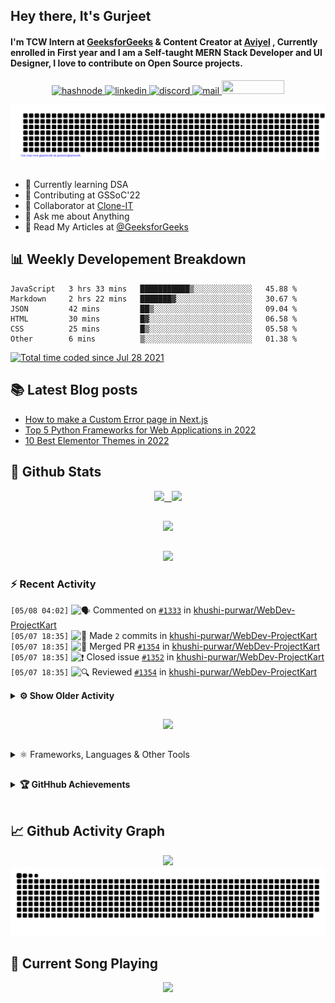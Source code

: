 ## Hey there, It's Gurjeet
#### I'm TCW Intern at [GeeksforGeeks](https://www.geeksforgeeks.org/) & Content Creator at [Aviyel](https://aviyel.com/discussions) , Currently enrolled in First year and I am a Self-taught MERN Stack Developer and UI Designer, I love to contribute on Open Source projects. 

<p align="center">
    <a href="https://gurjeet.hashnode.dev/" target="_blank">
    <img src="https://img.shields.io/badge/@gurjeetsingh-5C87FE?style=for-the-badge&logo=hashnode&logoColor=white" width="130" height="22" alt="hashnode">
    <a href="https://www.linkedin.com/in/gurjeet-singh-virdee-25a476199/" target="_blank">
    <img src="https://img.shields.io/badge/Gurjeet%20Singh%20Virdee-1976D2?style=for-the-badge&logo=linkedin&logoColor=white" width="150" height="22" alt="linkedin">
    <a href="https://discordapp.com/users/916597112882495510" target="_blank">
    <img src="https://img.shields.io/badge/@Guri-5865F2?style=for-the-badge&logo=discord&logoColor=white" width="80" height="22" alt="discord">
    <a href="https://leetcode.com/gurjeetsinghvirdee/" target="_blank">
    <img src="https://img.shields.io/badge/@gurjeetsinghvirdee-FFA116?style=for-the-badge&logo=leetcode&logoColor=white" width="150" height="22" alt="mail">
    <a href = "mailto: gurjeetsinghvirdee@gmail.com" target="_blank"><img src="https://img.shields.io/badge/Say, Hello-D74E43?style=for-the-badge&logo=gmail&logoColor=white" width="100" height="22"></a>
 </p>
 
<p align="center">
    <img src="https://github.com/gurjeetsinghvirdee/gurjeetsinghvirdee/blob/main/gitartwork.svg" />
</p>    
   
 
##         
        
<ul align="left">
  <li> 🏫 Currently learning DSA </li>
  <li> 💜 Contributing at GSSoC'22 </li>
  <li> 🤝 Collaborator at <a href="https://github.com/Rayman-Sodhi/Clone-IT"> Clone-IT </a></li>
  <li> 💬 Ask me about Anything </li>
  <li> 📕 Read My Articles at 
   <a href="https://auth.geeksforgeeks.org/user/gurjeetsinghvirdee/articles" target="_blank">@GeeksforGeeks</a>
 </li>
</ul>  
        
##        
  
## 📊 Weekly Developement Breakdown
  
<!--START_SECTION:waka-->

```text
JavaScript   3 hrs 33 mins   ███████████▒░░░░░░░░░░░░░   45.88 %
Markdown     2 hrs 22 mins   ███████▓░░░░░░░░░░░░░░░░░   30.67 %
JSON         42 mins         ██▒░░░░░░░░░░░░░░░░░░░░░░   09.04 %
HTML         30 mins         █▓░░░░░░░░░░░░░░░░░░░░░░░   06.58 %
CSS          25 mins         █▒░░░░░░░░░░░░░░░░░░░░░░░   05.58 %
Other        6 mins          ▒░░░░░░░░░░░░░░░░░░░░░░░░   01.38 %
```

<!--END_SECTION:waka--> 

<a href="https://wakatime.com/@ff7098eb-56b3-4619-bbbb-86aad0fce365"><img src="https://wakatime.com/badge/user/ff7098eb-56b3-4619-bbbb-86aad0fce365.svg?style=for-the-badge" alt="Total time coded since Jul 28 2021" /></a>
  
    
## 📚 Latest Blog posts
<!-- BLOG-POST-LIST:START -->
- [How to make a Custom Error page in Next.js](https://gurjeet.hashnode.dev/how-to-make-a-custom-error-page-in-nextjs)
- [Top 5 Python Frameworks for Web Applications in 2022](https://gurjeet.hashnode.dev/top-5-python-frameworks-for-web-applications-in-2022)
- [10 Best Elementor Themes in 2022](https://gurjeet.hashnode.dev/10-best-elementor-themes-in-2022)
<!-- BLOG-POST-LIST:END -->  
  
##
        
## 💫 Github Stats
        
<div align="center">
 <a href="https://github-readme-streak-stats.herokuapp.com/?user=gurjeetsinghvirdee&theme=synthwave" target="_blank">
   <img width="45%" src="https://github-readme-streak-stats.herokuapp.com/?user=gurjeetsinghvirdee&theme=synthwave" /> &nbsp;
 </a>
    
 <a href="https://github-readme-stats.vercel.app/api?username=gurjeetsinghvirdee&show_icons=true&theme=synthwave&include_all_commits=true" target="_blank">
  <img width="45%" src="https://github-readme-stats.vercel.app/api?username=gurjeetsinghvirdee&show_icons=true&theme=synthwave&include_all_commits=true" />
 </a>
</div>      
  
##
        
<div align="center">
   <a href="https://github-readme-stats.vercel.app/api/top-langs/?username=gurjeetsinghvirdee&layout=compact&hide=html&theme=synthwave" target="_blank">
       <img width="43%" src="https://github-readme-stats.vercel.app/api/top-langs/?username=gurjeetsinghvirdee&layout=compact&&theme=synthwave" />  
   </a> 
</div>   

##        
  
<p align="center">
  <img src="https://github-profile-summary-cards.vercel.app/api/cards/profile-details?username=gurjeetsinghvirdee&theme=dracula&hide_border=true" />
</p>
        
### ⚡ Recent Activity     
        
<!--START_SECTION:activity-->  
`[05/08 04:02]` <img alt="🗣" src="https://github.com/cheesits456/github-activity-readme/raw/master/icons/comment.png" align="top" height="18"> Commented on [`#1333`](https://github.com//khushi-purwar/WebDev-ProjectKart/issues/1333 'Fix the Ui of website + Link all projects') in [khushi-purwar/WebDev-ProjectKart](https://github.com/khushi-purwar/WebDev-ProjectKart)  
`[05/07 18:35]` <img alt="📝" src="https://github.com/cheesits456/github-activity-readme/raw/master/icons/commit.png" align="top" height="18"> Made `2` commits in [khushi-purwar/WebDev-ProjectKart](https://github.com/khushi-purwar/WebDev-ProjectKart)  
`[05/07 18:35]` <img alt="🎉" src="https://github.com/cheesits456/github-activity-readme/raw/master/icons/merge.png" align="top" height="18"> Merged PR [`#1354`](https://github.com//khushi-purwar/WebDev-ProjectKart/pull/1354 'Menu') in [khushi-purwar/WebDev-ProjectKart](https://github.com/khushi-purwar/WebDev-ProjectKart)  
`[05/07 18:35]` <img alt="❗️" src="https://github.com/cheesits456/github-activity-readme/raw/master/icons/issue.png" align="top" height="18"> Closed issue [`#1352`](https://github.com//khushi-purwar/WebDev-ProjectKart/issues/1352 'Animated Menu') in [khushi-purwar/WebDev-ProjectKart](https://github.com/khushi-purwar/WebDev-ProjectKart)  
`[05/07 18:35]` <img alt="🔍" src="https://github.com/cheesits456/github-activity-readme/raw/master/icons/review.png" align="top" height="18"> Reviewed [`#1354`](https://github.com//khushi-purwar/WebDev-ProjectKart/pull/1354 'Menu') in [khushi-purwar/WebDev-ProjectKart](https://github.com/khushi-purwar/WebDev-ProjectKart)  

<details><summary><b> ⚙️ Show Older Activity</b></summary>

`[05/07 18:32]` <img alt="🎉" src="https://github.com/cheesits456/github-activity-readme/raw/master/icons/merge.png" align="top" height="18"> Merged PR [`#1356`](https://github.com//khushi-purwar/WebDev-ProjectKart/pull/1356 'Add to cart') in [khushi-purwar/WebDev-ProjectKart](https://github.com/khushi-purwar/WebDev-ProjectKart)  
`[05/07 18:32]` <img alt="📝" src="https://github.com/cheesits456/github-activity-readme/raw/master/icons/commit.png" align="top" height="18"> Made `2` commits in [khushi-purwar/WebDev-ProjectKart](https://github.com/khushi-purwar/WebDev-ProjectKart)  
`[05/07 18:32]` <img alt="❗️" src="https://github.com/cheesits456/github-activity-readme/raw/master/icons/issue.png" align="top" height="18"> Closed issue [`#1355`](https://github.com//khushi-purwar/WebDev-ProjectKart/issues/1355 'Add to Cart') in [khushi-purwar/WebDev-ProjectKart](https://github.com/khushi-purwar/WebDev-ProjectKart)  
`[05/07 18:32]` <img alt="🔍" src="https://github.com/cheesits456/github-activity-readme/raw/master/icons/review.png" align="top" height="18"> Reviewed [`#1356`](https://github.com//khushi-purwar/WebDev-ProjectKart/pull/1356 'Add to cart') in [khushi-purwar/WebDev-ProjectKart](https://github.com/khushi-purwar/WebDev-ProjectKart)  
`[05/07 18:25]` <img alt="📝" src="https://github.com/cheesits456/github-activity-readme/raw/master/icons/commit.png" align="top" height="18"> Made `2` commits in [khushi-purwar/WebDev-ProjectKart](https://github.com/khushi-purwar/WebDev-ProjectKart)  
`[05/07 18:25]` <img alt="🎉" src="https://github.com/cheesits456/github-activity-readme/raw/master/icons/merge.png" align="top" height="18"> Merged PR [`#1387`](https://github.com//khushi-purwar/WebDev-ProjectKart/pull/1387 'Added Drag and Drop website') in [khushi-purwar/WebDev-ProjectKart](https://github.com/khushi-purwar/WebDev-ProjectKart)  
`[05/07 18:25]` <img alt="❗️" src="https://github.com/cheesits456/github-activity-readme/raw/master/icons/issue.png" align="top" height="18"> Closed issue [`#1371`](https://github.com//khushi-purwar/WebDev-ProjectKart/issues/1371 'Drag and drop image website') in [khushi-purwar/WebDev-ProjectKart](https://github.com/khushi-purwar/WebDev-ProjectKart)  
`[05/07 18:24]` <img alt="🔍" src="https://github.com/cheesits456/github-activity-readme/raw/master/icons/review.png" align="top" height="18"> Reviewed [`#1387`](https://github.com//khushi-purwar/WebDev-ProjectKart/pull/1387 'Added Drag and Drop website') in [khushi-purwar/WebDev-ProjectKart](https://github.com/khushi-purwar/WebDev-ProjectKart)  
`[05/07 18:21]` <img alt="📝" src="https://github.com/cheesits456/github-activity-readme/raw/master/icons/commit.png" align="top" height="18"> Made `1` commit in [gurjeetsinghvirdee/WebDev-ProjectKart](https://github.com/gurjeetsinghvirdee/WebDev-ProjectKart)  
`[05/07 18:20]` <img alt="❗️" src="https://github.com/cheesits456/github-activity-readme/raw/master/icons/issue.png" align="top" height="18"> Closed issue [`#1310`](https://github.com//khushi-purwar/WebDev-ProjectKart/issues/1310 'Pacmac Game') in [khushi-purwar/WebDev-ProjectKart](https://github.com/khushi-purwar/WebDev-ProjectKart)  
`[05/07 18:20]` <img alt="📝" src="https://github.com/cheesits456/github-activity-readme/raw/master/icons/commit.png" align="top" height="18"> Made `3` commits in [khushi-purwar/WebDev-ProjectKart](https://github.com/khushi-purwar/WebDev-ProjectKart)  
`[05/07 18:20]` <img alt="🎉" src="https://github.com/cheesits456/github-activity-readme/raw/master/icons/merge.png" align="top" height="18"> Merged PR [`#1376`](https://github.com//khushi-purwar/WebDev-ProjectKart/pull/1376 'Pacman game') in [khushi-purwar/WebDev-ProjectKart](https://github.com/khushi-purwar/WebDev-ProjectKart)  
`[05/07 18:19]` <img alt="🔍" src="https://github.com/cheesits456/github-activity-readme/raw/master/icons/review.png" align="top" height="18"> Reviewed [`#1376`](https://github.com//khushi-purwar/WebDev-ProjectKart/pull/1376 'Pacman game') in [khushi-purwar/WebDev-ProjectKart](https://github.com/khushi-purwar/WebDev-ProjectKart)  
`[05/07 18:19]` <img alt="❗️" src="https://github.com/cheesits456/github-activity-readme/raw/master/icons/issue.png" align="top" height="18"> Closed issue [`#1377`](https://github.com//khushi-purwar/WebDev-ProjectKart/issues/1377 'Quiz App ') in [khushi-purwar/WebDev-ProjectKart](https://github.com/khushi-purwar/WebDev-ProjectKart)  
`[05/07 18:19]` <img alt="📝" src="https://github.com/cheesits456/github-activity-readme/raw/master/icons/commit.png" align="top" height="18"> Made `10` commits in [khushi-purwar/WebDev-ProjectKart](https://github.com/khushi-purwar/WebDev-ProjectKart)  
`[05/07 18:19]` <img alt="🎉" src="https://github.com/cheesits456/github-activity-readme/raw/master/icons/merge.png" align="top" height="18"> Merged PR [`#1378`](https://github.com//khushi-purwar/WebDev-ProjectKart/pull/1378 'Added Quiz app') in [khushi-purwar/WebDev-ProjectKart](https://github.com/khushi-purwar/WebDev-ProjectKart)  
`[05/07 18:18]` <img alt="🔍" src="https://github.com/cheesits456/github-activity-readme/raw/master/icons/review.png" align="top" height="18"> Reviewed [`#1378`](https://github.com//khushi-purwar/WebDev-ProjectKart/pull/1378 'Added Quiz app') in [khushi-purwar/WebDev-ProjectKart](https://github.com/khushi-purwar/WebDev-ProjectKart)  
`[05/07 18:17]` <img alt="📝" src="https://github.com/cheesits456/github-activity-readme/raw/master/icons/commit.png" align="top" height="18"> Made `3` commits in [khushi-purwar/WebDev-ProjectKart](https://github.com/khushi-purwar/WebDev-ProjectKart)  
`[05/07 18:17]` <img alt="🎉" src="https://github.com/cheesits456/github-activity-readme/raw/master/icons/merge.png" align="top" height="18"> Merged PR [`#1369`](https://github.com//khushi-purwar/WebDev-ProjectKart/pull/1369 'Nft') in [khushi-purwar/WebDev-ProjectKart](https://github.com/khushi-purwar/WebDev-ProjectKart)  
`[05/07 18:17]` <img alt="❗️" src="https://github.com/cheesits456/github-activity-readme/raw/master/icons/issue.png" align="top" height="18"> Closed issue [`#1357`](https://github.com//khushi-purwar/WebDev-ProjectKart/issues/1357 'Cool Nft Viewer') in [khushi-purwar/WebDev-ProjectKart](https://github.com/khushi-purwar/WebDev-ProjectKart)  
`[05/07 18:17]` <img alt="🔍" src="https://github.com/cheesits456/github-activity-readme/raw/master/icons/review.png" align="top" height="18"> Reviewed [`#1369`](https://github.com//khushi-purwar/WebDev-ProjectKart/pull/1369 'Nft') in [khushi-purwar/WebDev-ProjectKart](https://github.com/khushi-purwar/WebDev-ProjectKart)  
`[05/07 18:16]` <img alt="📝" src="https://github.com/cheesits456/github-activity-readme/raw/master/icons/commit.png" align="top" height="18"> Made `2` commits in [khushi-purwar/WebDev-ProjectKart](https://github.com/khushi-purwar/WebDev-ProjectKart)  
`[05/07 18:16]` <img alt="🎉" src="https://github.com/cheesits456/github-activity-readme/raw/master/icons/merge.png" align="top" height="18"> Merged PR [`#1368`](https://github.com//khushi-purwar/WebDev-ProjectKart/pull/1368 'Added digital calculator') in [khushi-purwar/WebDev-ProjectKart](https://github.com/khushi-purwar/WebDev-ProjectKart)  
`[05/07 18:16]` <img alt="❗️" src="https://github.com/cheesits456/github-activity-readme/raw/master/icons/issue.png" align="top" height="18"> Closed issue [`#1345`](https://github.com//khushi-purwar/WebDev-ProjectKart/issues/1345 'Digital calculator') in [khushi-purwar/WebDev-ProjectKart](https://github.com/khushi-purwar/WebDev-ProjectKart)  
`[05/07 18:16]` <img alt="🔍" src="https://github.com/cheesits456/github-activity-readme/raw/master/icons/review.png" align="top" height="18"> Reviewed [`#1368`](https://github.com//khushi-purwar/WebDev-ProjectKart/pull/1368 'Added digital calculator') in [khushi-purwar/WebDev-ProjectKart](https://github.com/khushi-purwar/WebDev-ProjectKart)  
`[05/07 18:15]` <img alt="📝" src="https://github.com/cheesits456/github-activity-readme/raw/master/icons/commit.png" align="top" height="18"> Made `2` commits in [khushi-purwar/WebDev-ProjectKart](https://github.com/khushi-purwar/WebDev-ProjectKart)  
`[05/07 18:15]` <img alt="🎉" src="https://github.com/cheesits456/github-activity-readme/raw/master/icons/merge.png" align="top" height="18"> Merged PR [`#1372`](https://github.com//khushi-purwar/WebDev-ProjectKart/pull/1372 'Added Movie review website') in [khushi-purwar/WebDev-ProjectKart](https://github.com/khushi-purwar/WebDev-ProjectKart)  
`[05/07 18:15]` <img alt="❗️" src="https://github.com/cheesits456/github-activity-readme/raw/master/icons/issue.png" align="top" height="18"> Closed issue [`#1189`](https://github.com//khushi-purwar/WebDev-ProjectKart/issues/1189 'Adding Movie review and trailer viewer website') in [khushi-purwar/WebDev-ProjectKart](https://github.com/khushi-purwar/WebDev-ProjectKart)  
`[05/07 18:14]` <img alt="🔍" src="https://github.com/cheesits456/github-activity-readme/raw/master/icons/review.png" align="top" height="18"> Reviewed [`#1372`](https://github.com//khushi-purwar/WebDev-ProjectKart/pull/1372 'Added Movie review website') in [khushi-purwar/WebDev-ProjectKart](https://github.com/khushi-purwar/WebDev-ProjectKart)  
`[05/07 18:14]` <img alt="📝" src="https://github.com/cheesits456/github-activity-readme/raw/master/icons/commit.png" align="top" height="18"> Made `2` commits in [khushi-purwar/WebDev-ProjectKart](https://github.com/khushi-purwar/WebDev-ProjectKart)  
`[05/07 18:14]` <img alt="🎉" src="https://github.com/cheesits456/github-activity-readme/raw/master/icons/merge.png" align="top" height="18"> Merged PR [`#1362`](https://github.com//khushi-purwar/WebDev-ProjectKart/pull/1362 'Added news taking website') in [khushi-purwar/WebDev-ProjectKart](https://github.com/khushi-purwar/WebDev-ProjectKart)  
`[05/07 18:14]` <img alt="❗️" src="https://github.com/cheesits456/github-activity-readme/raw/master/icons/issue.png" align="top" height="18"> Closed issue [`#1344`](https://github.com//khushi-purwar/WebDev-ProjectKart/issues/1344 'News website') in [khushi-purwar/WebDev-ProjectKart](https://github.com/khushi-purwar/WebDev-ProjectKart)  
`[05/07 18:13]` <img alt="🔍" src="https://github.com/cheesits456/github-activity-readme/raw/master/icons/review.png" align="top" height="18"> Reviewed [`#1362`](https://github.com//khushi-purwar/WebDev-ProjectKart/pull/1362 'Added news taking website') in [khushi-purwar/WebDev-ProjectKart](https://github.com/khushi-purwar/WebDev-ProjectKart)  
`[05/07 18:12]` <img alt="✅" src="https://github.com/cheesits456/github-activity-readme/raw/master/icons/pr-open.png" align="top" height="18"> Opened PR [`#1392`](https://github.com//khushi-purwar/WebDev-ProjectKart/pull/1392 'Skype Clone') in [khushi-purwar/WebDev-ProjectKart](https://github.com/khushi-purwar/WebDev-ProjectKart)  
`[05/07 18:10]` <img alt="❗️" src="https://github.com/cheesits456/github-activity-readme/raw/master/icons/issue.png" align="top" height="18"> Opened issue [`#1391`](https://github.com//khushi-purwar/WebDev-ProjectKart/issues/1391 'Skype clone') in [khushi-purwar/WebDev-ProjectKart](https://github.com/khushi-purwar/WebDev-ProjectKart)  
`[05/07 18:09]` <img alt="📂" src="https://github.com/cheesits456/github-activity-readme/raw/master/icons/create-branch.png" align="top" height="18"> Created branch [`skype`](https://github.com/gurjeetsinghvirdee/WebDev-ProjectKart/tree/skype) in [gurjeetsinghvirdee/WebDev-ProjectKart](https://github.com/gurjeetsinghvirdee/WebDev-ProjectKart)  
`[05/07 17:57]` <img alt="📝" src="https://github.com/cheesits456/github-activity-readme/raw/master/icons/commit.png" align="top" height="18"> Made `8` commits in [gurjeetsinghvirdee/WebDev-ProjectKart](https://github.com/gurjeetsinghvirdee/WebDev-ProjectKart)  
`[05/07 17:56]` <img alt="🎉" src="https://github.com/cheesits456/github-activity-readme/raw/master/icons/merge.png" align="top" height="18"> Merged PR [`#1373`](https://github.com//khushi-purwar/WebDev-ProjectKart/pull/1373 'Rocket Animation') in [khushi-purwar/WebDev-ProjectKart](https://github.com/khushi-purwar/WebDev-ProjectKart)  
`[05/07 17:56]` <img alt="📝" src="https://github.com/cheesits456/github-activity-readme/raw/master/icons/commit.png" align="top" height="18"> Made `2` commits in [khushi-purwar/WebDev-ProjectKart](https://github.com/khushi-purwar/WebDev-ProjectKart)  
`[05/07 17:56]` <img alt="❗️" src="https://github.com/cheesits456/github-activity-readme/raw/master/icons/issue.png" align="top" height="18"> Closed issue [`#1370`](https://github.com//khushi-purwar/WebDev-ProjectKart/issues/1370 'Rocket Drive') in [khushi-purwar/WebDev-ProjectKart](https://github.com/khushi-purwar/WebDev-ProjectKart)  
`[05/07 17:55]` <img alt="🔍" src="https://github.com/cheesits456/github-activity-readme/raw/master/icons/review.png" align="top" height="18"> Reviewed [`#1373`](https://github.com//khushi-purwar/WebDev-ProjectKart/pull/1373 'Rocket Animation') in [khushi-purwar/WebDev-ProjectKart](https://github.com/khushi-purwar/WebDev-ProjectKart)  
`[05/07 17:54]` <img alt="📝" src="https://github.com/cheesits456/github-activity-readme/raw/master/icons/commit.png" align="top" height="18"> Made `4` commits in [khushi-purwar/WebDev-ProjectKart](https://github.com/khushi-purwar/WebDev-ProjectKart)  
`[05/07 17:54]` <img alt="🎉" src="https://github.com/cheesits456/github-activity-readme/raw/master/icons/merge.png" align="top" height="18"> Merged PR [`#1379`](https://github.com//khushi-purwar/WebDev-ProjectKart/pull/1379 'Find me') in [khushi-purwar/WebDev-ProjectKart](https://github.com/khushi-purwar/WebDev-ProjectKart)  
`[05/07 17:54]` <img alt="❗️" src="https://github.com/cheesits456/github-activity-readme/raw/master/icons/issue.png" align="top" height="18"> Closed issue [`#1283`](https://github.com//khushi-purwar/WebDev-ProjectKart/issues/1283 'Find me!') in [khushi-purwar/WebDev-ProjectKart](https://github.com/khushi-purwar/WebDev-ProjectKart)  
`[05/07 17:54]` <img alt="🔍" src="https://github.com/cheesits456/github-activity-readme/raw/master/icons/review.png" align="top" height="18"> Reviewed [`#1379`](https://github.com//khushi-purwar/WebDev-ProjectKart/pull/1379 'Find me') in [khushi-purwar/WebDev-ProjectKart](https://github.com/khushi-purwar/WebDev-ProjectKart)  
`[05/07 17:53]` <img alt="📝" src="https://github.com/cheesits456/github-activity-readme/raw/master/icons/commit.png" align="top" height="18"> Made `2` commits in [khushi-purwar/WebDev-ProjectKart](https://github.com/khushi-purwar/WebDev-ProjectKart)  
`[05/07 17:53]` <img alt="🎉" src="https://github.com/cheesits456/github-activity-readme/raw/master/icons/merge.png" align="top" height="18"> Merged PR [`#1388`](https://github.com//khushi-purwar/WebDev-ProjectKart/pull/1388 'Added covid-19 website') in [khushi-purwar/WebDev-ProjectKart](https://github.com/khushi-purwar/WebDev-ProjectKart)  
`[05/07 17:53]` <img alt="❗️" src="https://github.com/cheesits456/github-activity-readme/raw/master/icons/issue.png" align="top" height="18"> Closed issue [`#1348`](https://github.com//khushi-purwar/WebDev-ProjectKart/issues/1348 'Coronavirus information website') in [khushi-purwar/WebDev-ProjectKart](https://github.com/khushi-purwar/WebDev-ProjectKart)  
`[05/07 17:53]` <img alt="🔍" src="https://github.com/cheesits456/github-activity-readme/raw/master/icons/review.png" align="top" height="18"> Reviewed [`#1388`](https://github.com//khushi-purwar/WebDev-ProjectKart/pull/1388 'Added covid-19 website') in [khushi-purwar/WebDev-ProjectKart](https://github.com/khushi-purwar/WebDev-ProjectKart)  
`[05/07 17:51]` <img alt="📝" src="https://github.com/cheesits456/github-activity-readme/raw/master/icons/commit.png" align="top" height="18"> Made `15` commits in [gurjeetsinghvirdee/WebDev-ProjectKart](https://github.com/gurjeetsinghvirdee/WebDev-ProjectKart)  
`[05/07 17:24]` <img alt="📝" src="https://github.com/cheesits456/github-activity-readme/raw/master/icons/commit.png" align="top" height="18"> Made `2` commits in [khushi-purwar/WebDev-ProjectKart](https://github.com/khushi-purwar/WebDev-ProjectKart)  
`[05/07 17:24]` <img alt="🎉" src="https://github.com/cheesits456/github-activity-readme/raw/master/icons/merge.png" align="top" height="18"> Merged PR [`#1386`](https://github.com//khushi-purwar/WebDev-ProjectKart/pull/1386 'Advance mp3 player files added') in [khushi-purwar/WebDev-ProjectKart](https://github.com/khushi-purwar/WebDev-ProjectKart)  
`[05/07 17:24]` <img alt="❗️" src="https://github.com/cheesits456/github-activity-readme/raw/master/icons/issue.png" align="top" height="18"> Closed issue [`#1335`](https://github.com//khushi-purwar/WebDev-ProjectKart/issues/1335 'Advance Mp3 player (Spotify Clone)') in [khushi-purwar/WebDev-ProjectKart](https://github.com/khushi-purwar/WebDev-ProjectKart)  
`[05/07 17:24]` <img alt="🔍" src="https://github.com/cheesits456/github-activity-readme/raw/master/icons/review.png" align="top" height="18"> Reviewed [`#1386`](https://github.com//khushi-purwar/WebDev-ProjectKart/pull/1386 'Advance mp3 player files added') in [khushi-purwar/WebDev-ProjectKart](https://github.com/khushi-purwar/WebDev-ProjectKart)  
`[05/07 17:08]` <img alt="🗣" src="https://github.com/cheesits456/github-activity-readme/raw/master/icons/comment.png" align="top" height="18"> Commented on [`#1353`](https://github.com//khushi-purwar/WebDev-ProjectKart/issues/1353 'Car game') in [khushi-purwar/WebDev-ProjectKart](https://github.com/khushi-purwar/WebDev-ProjectKart)  
`[05/07 17:07]` <img alt="🎉" src="https://github.com/cheesits456/github-activity-readme/raw/master/icons/merge.png" align="top" height="18"> Merged PR [`#1385`](https://github.com//khushi-purwar/WebDev-ProjectKart/pull/1385 'Email Extractor') in [khushi-purwar/WebDev-ProjectKart](https://github.com/khushi-purwar/WebDev-ProjectKart)  
`[05/07 17:07]` <img alt="📝" src="https://github.com/cheesits456/github-activity-readme/raw/master/icons/commit.png" align="top" height="18"> Made `3` commits in [khushi-purwar/WebDev-ProjectKart](https://github.com/khushi-purwar/WebDev-ProjectKart)  
`[05/07 17:07]` <img alt="❗️" src="https://github.com/cheesits456/github-activity-readme/raw/master/icons/issue.png" align="top" height="18"> Closed issue [`#1306`](https://github.com//khushi-purwar/WebDev-ProjectKart/issues/1306 'Email Extractor') in [khushi-purwar/WebDev-ProjectKart](https://github.com/khushi-purwar/WebDev-ProjectKart)  
`[05/07 17:06]` <img alt="🔍" src="https://github.com/cheesits456/github-activity-readme/raw/master/icons/review.png" align="top" height="18"> Reviewed [`#1385`](https://github.com//khushi-purwar/WebDev-ProjectKart/pull/1385 'Email Extractor') in [khushi-purwar/WebDev-ProjectKart](https://github.com/khushi-purwar/WebDev-ProjectKart)  
`[05/07 17:05]` <img alt="📝" src="https://github.com/cheesits456/github-activity-readme/raw/master/icons/commit.png" align="top" height="18"> Made `2` commits in [khushi-purwar/WebDev-ProjectKart](https://github.com/khushi-purwar/WebDev-ProjectKart)  
`[05/07 17:05]` <img alt="🎉" src="https://github.com/cheesits456/github-activity-readme/raw/master/icons/merge.png" align="top" height="18"> Merged PR [`#1353`](https://github.com//khushi-purwar/WebDev-ProjectKart/pull/1353 'Car game') in [khushi-purwar/WebDev-ProjectKart](https://github.com/khushi-purwar/WebDev-ProjectKart)  
`[05/07 17:05]` <img alt="❗️" src="https://github.com/cheesits456/github-activity-readme/raw/master/icons/issue.png" align="top" height="18"> Closed issue [`#1351`](https://github.com//khushi-purwar/WebDev-ProjectKart/issues/1351 'Car Game') in [khushi-purwar/WebDev-ProjectKart](https://github.com/khushi-purwar/WebDev-ProjectKart)  
`[05/07 17:04]` <img alt="🔍" src="https://github.com/cheesits456/github-activity-readme/raw/master/icons/review.png" align="top" height="18"> Reviewed [`#1353`](https://github.com//khushi-purwar/WebDev-ProjectKart/pull/1353 'Car game') in [khushi-purwar/WebDev-ProjectKart](https://github.com/khushi-purwar/WebDev-ProjectKart)  
`[05/07 17:03]` <img alt="📝" src="https://github.com/cheesits456/github-activity-readme/raw/master/icons/commit.png" align="top" height="18"> Made `2` commits in [khushi-purwar/WebDev-ProjectKart](https://github.com/khushi-purwar/WebDev-ProjectKart)  
`[05/07 17:03]` <img alt="🎉" src="https://github.com/cheesits456/github-activity-readme/raw/master/icons/merge.png" align="top" height="18"> Merged PR [`#1383`](https://github.com//khushi-purwar/WebDev-ProjectKart/pull/1383 'Speech Command Listener ') in [khushi-purwar/WebDev-ProjectKart](https://github.com/khushi-purwar/WebDev-ProjectKart)  
`[05/07 17:03]` <img alt="❗️" src="https://github.com/cheesits456/github-activity-readme/raw/master/icons/issue.png" align="top" height="18"> Closed issue [`#1336`](https://github.com//khushi-purwar/WebDev-ProjectKart/issues/1336 'Speech Command Listener') in [khushi-purwar/WebDev-ProjectKart](https://github.com/khushi-purwar/WebDev-ProjectKart)  
`[05/07 17:03]` <img alt="🔍" src="https://github.com/cheesits456/github-activity-readme/raw/master/icons/review.png" align="top" height="18"> Reviewed [`#1383`](https://github.com//khushi-purwar/WebDev-ProjectKart/pull/1383 'Speech Command Listener ') in [khushi-purwar/WebDev-ProjectKart](https://github.com/khushi-purwar/WebDev-ProjectKart)  
`[05/07 17:02]` <img alt="📝" src="https://github.com/cheesits456/github-activity-readme/raw/master/icons/commit.png" align="top" height="18"> Made `2` commits in [khushi-purwar/WebDev-ProjectKart](https://github.com/khushi-purwar/WebDev-ProjectKart)  
`[05/07 17:02]` <img alt="❗️" src="https://github.com/cheesits456/github-activity-readme/raw/master/icons/issue.png" align="top" height="18"> Closed issue [`#1346`](https://github.com//khushi-purwar/WebDev-ProjectKart/issues/1346 'Get and post  request making  website') in [khushi-purwar/WebDev-ProjectKart](https://github.com/khushi-purwar/WebDev-ProjectKart)  
`[05/07 17:02]` <img alt="🎉" src="https://github.com/cheesits456/github-activity-readme/raw/master/icons/merge.png" align="top" height="18"> Merged PR [`#1380`](https://github.com//khushi-purwar/WebDev-ProjectKart/pull/1380 'Added PostMaster website') in [khushi-purwar/WebDev-ProjectKart](https://github.com/khushi-purwar/WebDev-ProjectKart)  
`[05/07 17:01]` <img alt="🔍" src="https://github.com/cheesits456/github-activity-readme/raw/master/icons/review.png" align="top" height="18"> Reviewed [`#1380`](https://github.com//khushi-purwar/WebDev-ProjectKart/pull/1380 'Added PostMaster website') in [khushi-purwar/WebDev-ProjectKart](https://github.com/khushi-purwar/WebDev-ProjectKart)  
`[05/07 16:40]` <img alt="📝" src="https://github.com/cheesits456/github-activity-readme/raw/master/icons/commit.png" align="top" height="18"> Made `1` commit in [gurjeetsinghvirdee/WebDev-ProjectKart](https://github.com/gurjeetsinghvirdee/WebDev-ProjectKart)  
`[05/07 16:38]` <img alt="✅" src="https://github.com/cheesits456/github-activity-readme/raw/master/icons/pr-open.png" align="top" height="18"> Opened PR [`#1384`](https://github.com//khushi-purwar/WebDev-ProjectKart/pull/1384 'Unsplash Clone') in [khushi-purwar/WebDev-ProjectKart](https://github.com/khushi-purwar/WebDev-ProjectKart)  
`[05/07 16:34]` <img alt="📝" src="https://github.com/cheesits456/github-activity-readme/raw/master/icons/commit.png" align="top" height="18"> Made `4` commits in [khushi-purwar/WebDev-ProjectKart](https://github.com/khushi-purwar/WebDev-ProjectKart)  
`[05/07 16:34]` <img alt="🎉" src="https://github.com/cheesits456/github-activity-readme/raw/master/icons/merge.png" align="top" height="18"> Merged PR [`#1381`](https://github.com//khushi-purwar/WebDev-ProjectKart/pull/1381 'furniture store website ') in [khushi-purwar/WebDev-ProjectKart](https://github.com/khushi-purwar/WebDev-ProjectKart)  
`[05/07 16:31]` <img alt="🔍" src="https://github.com/cheesits456/github-activity-readme/raw/master/icons/review.png" align="top" height="18"> Reviewed [`#1381`](https://github.com//khushi-purwar/WebDev-ProjectKart/pull/1381 'furniture store website ') in [khushi-purwar/WebDev-ProjectKart](https://github.com/khushi-purwar/WebDev-ProjectKart)  
`[05/07 16:26]` <img alt="🔍" src="https://github.com/cheesits456/github-activity-readme/raw/master/icons/review.png" align="top" height="18"> Reviewed [`#1381`](https://github.com//khushi-purwar/WebDev-ProjectKart/pull/1381 'furniture store website ') in [khushi-purwar/WebDev-ProjectKart](https://github.com/khushi-purwar/WebDev-ProjectKart)  
`[05/07 16:23]` <img alt="📂" src="https://github.com/cheesits456/github-activity-readme/raw/master/icons/create-branch.png" align="top" height="18"> Created branch [`splash`](https://github.com/gurjeetsinghvirdee/WebDev-ProjectKart/tree/splash) in [gurjeetsinghvirdee/WebDev-ProjectKart](https://github.com/gurjeetsinghvirdee/WebDev-ProjectKart)  
`[05/07 16:21]` <img alt="❗️" src="https://github.com/cheesits456/github-activity-readme/raw/master/icons/issue.png" align="top" height="18"> Opened issue [`#1382`](https://github.com//khushi-purwar/WebDev-ProjectKart/issues/1382 'Unsplash Clone') in [khushi-purwar/WebDev-ProjectKart](https://github.com/khushi-purwar/WebDev-ProjectKart)  
`[05/07 15:55]` <img alt="🗣" src="https://github.com/cheesits456/github-activity-readme/raw/master/icons/comment.png" align="top" height="18"> Commented on [`#1375`](https://github.com//khushi-purwar/WebDev-ProjectKart/issues/1375 'Plagiarism Checker App') in [khushi-purwar/WebDev-ProjectKart](https://github.com/khushi-purwar/WebDev-ProjectKart)  
`[05/07 15:12]` <img alt="🗣" src="https://github.com/cheesits456/github-activity-readme/raw/master/icons/comment.png" align="top" height="18"> Commented on [`#1371`](https://github.com//khushi-purwar/WebDev-ProjectKart/issues/1371 'Drag and drop image website') in [khushi-purwar/WebDev-ProjectKart](https://github.com/khushi-purwar/WebDev-ProjectKart)  
`[05/07 14:54]` <img alt="📝" src="https://github.com/cheesits456/github-activity-readme/raw/master/icons/commit.png" align="top" height="18"> Made `2` commits in [gurjeetsinghvirdee/WebDev-ProjectKart](https://github.com/gurjeetsinghvirdee/WebDev-ProjectKart)  
`[05/07 14:51]` <img alt="🗣" src="https://github.com/cheesits456/github-activity-readme/raw/master/icons/comment.png" align="top" height="18"> Commented on [`#1333`](https://github.com//khushi-purwar/WebDev-ProjectKart/issues/1333 'Fix the Ui of website + Link all projects') in [khushi-purwar/WebDev-ProjectKart](https://github.com/khushi-purwar/WebDev-ProjectKart)  
`[05/07 14:50]` <img alt="📝" src="https://github.com/cheesits456/github-activity-readme/raw/master/icons/commit.png" align="top" height="18"> Made `2` commits in [khushi-purwar/WebDev-ProjectKart](https://github.com/khushi-purwar/WebDev-ProjectKart)  
`[05/07 14:50]` <img alt="🎉" src="https://github.com/cheesits456/github-activity-readme/raw/master/icons/merge.png" align="top" height="18"> Merged PR [`#1367`](https://github.com//khushi-purwar/WebDev-ProjectKart/pull/1367 'deleted some projects') in [khushi-purwar/WebDev-ProjectKart](https://github.com/khushi-purwar/WebDev-ProjectKart)  
`[05/07 14:50]` <img alt="✅" src="https://github.com/cheesits456/github-activity-readme/raw/master/icons/pr-open.png" align="top" height="18"> Opened PR [`#1367`](https://github.com//khushi-purwar/WebDev-ProjectKart/pull/1367 'deleted some projects') in [khushi-purwar/WebDev-ProjectKart](https://github.com/khushi-purwar/WebDev-ProjectKart)  
`[05/07 14:40]` <img alt="📂" src="https://github.com/cheesits456/github-activity-readme/raw/master/icons/create-branch.png" align="top" height="18"> Created branch [`del`](https://github.com/gurjeetsinghvirdee/WebDev-ProjectKart/tree/del) in [gurjeetsinghvirdee/WebDev-ProjectKart](https://github.com/gurjeetsinghvirdee/WebDev-ProjectKart)  
`[05/07 14:38]` <img alt="📝" src="https://github.com/cheesits456/github-activity-readme/raw/master/icons/commit.png" align="top" height="18"> Made `9` commits in [gurjeetsinghvirdee/WebDev-ProjectKart](https://github.com/gurjeetsinghvirdee/WebDev-ProjectKart)  
`[05/07 14:38]` <img alt="🎉" src="https://github.com/cheesits456/github-activity-readme/raw/master/icons/merge.png" align="top" height="18"> Merged PR [`#1358`](https://github.com//khushi-purwar/WebDev-ProjectKart/pull/1358 'Added Finder site') in [khushi-purwar/WebDev-ProjectKart](https://github.com/khushi-purwar/WebDev-ProjectKart)  
`[05/07 14:38]` <img alt="📝" src="https://github.com/cheesits456/github-activity-readme/raw/master/icons/commit.png" align="top" height="18"> Made `3` commits in [khushi-purwar/WebDev-ProjectKart](https://github.com/khushi-purwar/WebDev-ProjectKart)  
`[05/07 14:38]` <img alt="❗️" src="https://github.com/cheesits456/github-activity-readme/raw/master/icons/issue.png" align="top" height="18"> Closed issue [`#1196`](https://github.com//khushi-purwar/WebDev-ProjectKart/issues/1196 'Add Finder site') in [khushi-purwar/WebDev-ProjectKart](https://github.com/khushi-purwar/WebDev-ProjectKart)  
`[05/07 14:37]` <img alt="🔍" src="https://github.com/cheesits456/github-activity-readme/raw/master/icons/review.png" align="top" height="18"> Reviewed [`#1358`](https://github.com//khushi-purwar/WebDev-ProjectKart/pull/1358 'Added Finder site') in [khushi-purwar/WebDev-ProjectKart](https://github.com/khushi-purwar/WebDev-ProjectKart)  
`[05/07 14:36]` <img alt="📝" src="https://github.com/cheesits456/github-activity-readme/raw/master/icons/commit.png" align="top" height="18"> Made `2` commits in [khushi-purwar/WebDev-ProjectKart](https://github.com/khushi-purwar/WebDev-ProjectKart)  
`[05/07 14:36]` <img alt="🎉" src="https://github.com/cheesits456/github-activity-readme/raw/master/icons/merge.png" align="top" height="18"> Merged PR [`#1360`](https://github.com//khushi-purwar/WebDev-ProjectKart/pull/1360 'Added notes taking website') in [khushi-purwar/WebDev-ProjectKart](https://github.com/khushi-purwar/WebDev-ProjectKart)  
`[05/07 14:36]` <img alt="❗️" src="https://github.com/cheesits456/github-activity-readme/raw/master/icons/issue.png" align="top" height="18"> Closed issue [`#1342`](https://github.com//khushi-purwar/WebDev-ProjectKart/issues/1342 'Notes taking website') in [khushi-purwar/WebDev-ProjectKart](https://github.com/khushi-purwar/WebDev-ProjectKart)  
`[05/07 14:35]` <img alt="🔍" src="https://github.com/cheesits456/github-activity-readme/raw/master/icons/review.png" align="top" height="18"> Reviewed [`#1360`](https://github.com//khushi-purwar/WebDev-ProjectKart/pull/1360 'Added notes taking website') in [khushi-purwar/WebDev-ProjectKart](https://github.com/khushi-purwar/WebDev-ProjectKart)  
`[05/07 14:33]` <img alt="🗣" src="https://github.com/cheesits456/github-activity-readme/raw/master/icons/comment.png" align="top" height="18"> Commented on [`#1353`](https://github.com//khushi-purwar/WebDev-ProjectKart/issues/1353 'Car game') in [khushi-purwar/WebDev-ProjectKart](https://github.com/khushi-purwar/WebDev-ProjectKart)  
`[05/07 14:31]` <img alt="📝" src="https://github.com/cheesits456/github-activity-readme/raw/master/icons/commit.png" align="top" height="18"> Made `4` commits in [khushi-purwar/WebDev-ProjectKart](https://github.com/khushi-purwar/WebDev-ProjectKart)  
`[05/07 14:31]` <img alt="🎉" src="https://github.com/cheesits456/github-activity-readme/raw/master/icons/merge.png" align="top" height="18"> Merged PR [`#1359`](https://github.com//khushi-purwar/WebDev-ProjectKart/pull/1359 'Space drifter') in [khushi-purwar/WebDev-ProjectKart](https://github.com/khushi-purwar/WebDev-ProjectKart)  
`[05/07 14:30]` <img alt="🔍" src="https://github.com/cheesits456/github-activity-readme/raw/master/icons/review.png" align="top" height="18"> Reviewed [`#1359`](https://github.com//khushi-purwar/WebDev-ProjectKart/pull/1359 'Space drifter') in [khushi-purwar/WebDev-ProjectKart](https://github.com/khushi-purwar/WebDev-ProjectKart)  
`[05/07 14:20]` <img alt="❗️" src="https://github.com/cheesits456/github-activity-readme/raw/master/icons/issue.png" align="top" height="18"> Closed issue [`#392`](https://github.com//Rayman-Sodhi/Clone-IT/issues/392 'Paytm Website Clone') in [Rayman-Sodhi/Clone-IT](https://github.com/Rayman-Sodhi/Clone-IT)  
`[05/07 14:19]` <img alt="❗️" src="https://github.com/cheesits456/github-activity-readme/raw/master/icons/issue.png" align="top" height="18"> Closed issue [`#418`](https://github.com//Rayman-Sodhi/Clone-IT/issues/418 'Plantix clone') in [Rayman-Sodhi/Clone-IT](https://github.com/Rayman-Sodhi/Clone-IT)  
`[05/07 14:19]` <img alt="📝" src="https://github.com/cheesits456/github-activity-readme/raw/master/icons/commit.png" align="top" height="18"> Made `2` commits in [Rayman-Sodhi/Clone-IT](https://github.com/Rayman-Sodhi/Clone-IT)  
`[05/07 14:19]` <img alt="❗️" src="https://github.com/cheesits456/github-activity-readme/raw/master/icons/issue.png" align="top" height="18"> Closed issue [`#436`](https://github.com//Rayman-Sodhi/Clone-IT/issues/436 'Redesigned Footer in Hulu Website') in [Rayman-Sodhi/Clone-IT](https://github.com/Rayman-Sodhi/Clone-IT)  
`[05/07 14:19]` <img alt="🎉" src="https://github.com/cheesits456/github-activity-readme/raw/master/icons/merge.png" align="top" height="18"> Merged PR [`#442`](https://github.com//Rayman-Sodhi/Clone-IT/pull/442 'Changed footer in hulu') in [Rayman-Sodhi/Clone-IT](https://github.com/Rayman-Sodhi/Clone-IT)  
`[05/07 14:18]` <img alt="🔍" src="https://github.com/cheesits456/github-activity-readme/raw/master/icons/review.png" align="top" height="18"> Reviewed [`#442`](https://github.com//Rayman-Sodhi/Clone-IT/pull/442 'Changed footer in hulu') in [Rayman-Sodhi/Clone-IT](https://github.com/Rayman-Sodhi/Clone-IT)  
`[05/07 14:17]` <img alt="❗️" src="https://github.com/cheesits456/github-activity-readme/raw/master/icons/issue.png" align="top" height="18"> Closed issue [`#233`](https://github.com//DSC-JSS-NOIDA/QuickLearn/issues/233 'Add MEVN Resources ') in [DSC-JSS-NOIDA/QuickLearn](https://github.com/DSC-JSS-NOIDA/QuickLearn)  
`[05/07 13:57]` <img alt="📝" src="https://github.com/cheesits456/github-activity-readme/raw/master/icons/commit.png" align="top" height="18"> Made `38` commits in [gurjeetsinghvirdee/WebDev-ProjectKart](https://github.com/gurjeetsinghvirdee/WebDev-ProjectKart)  
`[05/07 13:55]` <img alt="🗣" src="https://github.com/cheesits456/github-activity-readme/raw/master/icons/comment.png" align="top" height="18"> Commented on [`#1325`](https://github.com//khushi-purwar/WebDev-ProjectKart/issues/1325 'Issue #1320 resolved: Cute Cat Dressing Room') in [khushi-purwar/WebDev-ProjectKart](https://github.com/khushi-purwar/WebDev-ProjectKart)  
`[05/07 13:53]` <img alt="🗣" src="https://github.com/cheesits456/github-activity-readme/raw/master/icons/comment.png" align="top" height="18"> Commented on [`#555`](https://github.com//Ayush7614/Bundli-Frontend/issues/555 'Password Strength Checker :  GSSoC\'22 Contributor') in [Ayush7614/Bundli-Frontend](https://github.com/Ayush7614/Bundli-Frontend)  
`[05/07 13:39]` <img alt="📝" src="https://github.com/cheesits456/github-activity-readme/raw/master/icons/commit.png" align="top" height="18"> Made `2` commits in [khushi-purwar/WebDev-ProjectKart](https://github.com/khushi-purwar/WebDev-ProjectKart)  
`[05/07 13:39]` <img alt="🎉" src="https://github.com/cheesits456/github-activity-readme/raw/master/icons/merge.png" align="top" height="18"> Merged PR [`#1340`](https://github.com//khushi-purwar/WebDev-ProjectKart/pull/1340 'DOM Object Manipulator ') in [khushi-purwar/WebDev-ProjectKart](https://github.com/khushi-purwar/WebDev-ProjectKart)  
`[05/07 13:39]` <img alt="❗️" src="https://github.com/cheesits456/github-activity-readme/raw/master/icons/issue.png" align="top" height="18"> Closed issue [`#1261`](https://github.com//khushi-purwar/WebDev-ProjectKart/issues/1261 'DOM object manipulator') in [khushi-purwar/WebDev-ProjectKart](https://github.com/khushi-purwar/WebDev-ProjectKart)  
`[05/07 13:37]` <img alt="🔍" src="https://github.com/cheesits456/github-activity-readme/raw/master/icons/review.png" align="top" height="18"> Reviewed [`#1340`](https://github.com//khushi-purwar/WebDev-ProjectKart/pull/1340 'DOM Object Manipulator ') in [khushi-purwar/WebDev-ProjectKart](https://github.com/khushi-purwar/WebDev-ProjectKart)  
`[05/07 13:37]` <img alt="📝" src="https://github.com/cheesits456/github-activity-readme/raw/master/icons/commit.png" align="top" height="18"> Made `2` commits in [khushi-purwar/WebDev-ProjectKart](https://github.com/khushi-purwar/WebDev-ProjectKart)  
`[05/07 13:37]` <img alt="🎉" src="https://github.com/cheesits456/github-activity-readme/raw/master/icons/merge.png" align="top" height="18"> Merged PR [`#1350`](https://github.com//khushi-purwar/WebDev-ProjectKart/pull/1350 'Meme Generator using react') in [khushi-purwar/WebDev-ProjectKart](https://github.com/khushi-purwar/WebDev-ProjectKart)  
`[05/07 13:37]` <img alt="❗️" src="https://github.com/cheesits456/github-activity-readme/raw/master/icons/issue.png" align="top" height="18"> Closed issue [`#1275`](https://github.com//khushi-purwar/WebDev-ProjectKart/issues/1275 'Want to add a Meme Generator') in [khushi-purwar/WebDev-ProjectKart](https://github.com/khushi-purwar/WebDev-ProjectKart)  
`[05/07 13:36]` <img alt="🔍" src="https://github.com/cheesits456/github-activity-readme/raw/master/icons/review.png" align="top" height="18"> Reviewed [`#1350`](https://github.com//khushi-purwar/WebDev-ProjectKart/pull/1350 'Meme Generator using react') in [khushi-purwar/WebDev-ProjectKart](https://github.com/khushi-purwar/WebDev-ProjectKart)  
`[05/07 13:35]` <img alt="📝" src="https://github.com/cheesits456/github-activity-readme/raw/master/icons/commit.png" align="top" height="18"> Made `7` commits in [khushi-purwar/WebDev-ProjectKart](https://github.com/khushi-purwar/WebDev-ProjectKart)  
`[05/07 13:35]` <img alt="❗️" src="https://github.com/cheesits456/github-activity-readme/raw/master/icons/issue.png" align="top" height="18"> Closed issue [`#1320`](https://github.com//khushi-purwar/WebDev-ProjectKart/issues/1320 'Cute Cat Dressing Room') in [khushi-purwar/WebDev-ProjectKart](https://github.com/khushi-purwar/WebDev-ProjectKart)  
`[05/07 13:35]` <img alt="🎉" src="https://github.com/cheesits456/github-activity-readme/raw/master/icons/merge.png" align="top" height="18"> Merged PR [`#1325`](https://github.com//khushi-purwar/WebDev-ProjectKart/pull/1325 'Issue #1320 resolved: Cute Cat Dressing Room') in [khushi-purwar/WebDev-ProjectKart](https://github.com/khushi-purwar/WebDev-ProjectKart)  
`[05/07 13:35]` <img alt="🔍" src="https://github.com/cheesits456/github-activity-readme/raw/master/icons/review.png" align="top" height="18"> Reviewed [`#1325`](https://github.com//khushi-purwar/WebDev-ProjectKart/pull/1325 'Issue #1320 resolved: Cute Cat Dressing Room') in [khushi-purwar/WebDev-ProjectKart](https://github.com/khushi-purwar/WebDev-ProjectKart)  
`[05/07 13:34]` <img alt="🎉" src="https://github.com/cheesits456/github-activity-readme/raw/master/icons/merge.png" align="top" height="18"> Merged PR [`#1318`](https://github.com//khushi-purwar/WebDev-ProjectKart/pull/1318 'Adding animated earth') in [khushi-purwar/WebDev-ProjectKart](https://github.com/khushi-purwar/WebDev-ProjectKart)  
`[05/07 13:34]` <img alt="📝" src="https://github.com/cheesits456/github-activity-readme/raw/master/icons/commit.png" align="top" height="18"> Made `2` commits in [khushi-purwar/WebDev-ProjectKart](https://github.com/khushi-purwar/WebDev-ProjectKart)  
`[05/07 13:34]` <img alt="🔍" src="https://github.com/cheesits456/github-activity-readme/raw/master/icons/review.png" align="top" height="18"> Reviewed [`#1318`](https://github.com//khushi-purwar/WebDev-ProjectKart/pull/1318 'Adding animated earth') in [khushi-purwar/WebDev-ProjectKart](https://github.com/khushi-purwar/WebDev-ProjectKart)  
`[05/07 13:33]` <img alt="📝" src="https://github.com/cheesits456/github-activity-readme/raw/master/icons/commit.png" align="top" height="18"> Made `6` commits in [khushi-purwar/WebDev-ProjectKart](https://github.com/khushi-purwar/WebDev-ProjectKart)  
`[05/07 13:33]` <img alt="🎉" src="https://github.com/cheesits456/github-activity-readme/raw/master/icons/merge.png" align="top" height="18"> Merged PR [`#1323`](https://github.com//khushi-purwar/WebDev-ProjectKart/pull/1323 'Architecture Website Design Template') in [khushi-purwar/WebDev-ProjectKart](https://github.com/khushi-purwar/WebDev-ProjectKart)  
`[05/07 13:33]` <img alt="❗️" src="https://github.com/cheesits456/github-activity-readme/raw/master/icons/issue.png" align="top" height="18"> Closed issue [`#1317`](https://github.com//khushi-purwar/WebDev-ProjectKart/issues/1317 'Architecture Website Design Template') in [khushi-purwar/WebDev-ProjectKart](https://github.com/khushi-purwar/WebDev-ProjectKart)  
`[05/07 13:32]` <img alt="🔍" src="https://github.com/cheesits456/github-activity-readme/raw/master/icons/review.png" align="top" height="18"> Reviewed [`#1323`](https://github.com//khushi-purwar/WebDev-ProjectKart/pull/1323 'Architecture Website Design Template') in [khushi-purwar/WebDev-ProjectKart](https://github.com/khushi-purwar/WebDev-ProjectKart)  
`[05/07 13:31]` <img alt="📝" src="https://github.com/cheesits456/github-activity-readme/raw/master/icons/commit.png" align="top" height="18"> Made `2` commits in [khushi-purwar/WebDev-ProjectKart](https://github.com/khushi-purwar/WebDev-ProjectKart)  
`[05/07 13:31]` <img alt="🎉" src="https://github.com/cheesits456/github-activity-readme/raw/master/icons/merge.png" align="top" height="18"> Merged PR [`#1349`](https://github.com//khushi-purwar/WebDev-ProjectKart/pull/1349 'Added Real Estate Website Template') in [khushi-purwar/WebDev-ProjectKart](https://github.com/khushi-purwar/WebDev-ProjectKart)  
`[05/07 13:31]` <img alt="❗️" src="https://github.com/cheesits456/github-activity-readme/raw/master/icons/issue.png" align="top" height="18"> Closed issue [`#1331`](https://github.com//khushi-purwar/WebDev-ProjectKart/issues/1331 'Real Estate Website Design') in [khushi-purwar/WebDev-ProjectKart](https://github.com/khushi-purwar/WebDev-ProjectKart)  
`[05/07 13:31]` <img alt="🔍" src="https://github.com/cheesits456/github-activity-readme/raw/master/icons/review.png" align="top" height="18"> Reviewed [`#1349`](https://github.com//khushi-purwar/WebDev-ProjectKart/pull/1349 'Added Real Estate Website Template') in [khushi-purwar/WebDev-ProjectKart](https://github.com/khushi-purwar/WebDev-ProjectKart)  
`[05/07 13:30]` <img alt="📝" src="https://github.com/cheesits456/github-activity-readme/raw/master/icons/commit.png" align="top" height="18"> Made `2` commits in [khushi-purwar/WebDev-ProjectKart](https://github.com/khushi-purwar/WebDev-ProjectKart)  
`[05/07 13:30]` <img alt="🎉" src="https://github.com/cheesits456/github-activity-readme/raw/master/icons/merge.png" align="top" height="18"> Merged PR [`#1343`](https://github.com//khushi-purwar/WebDev-ProjectKart/pull/1343 'Music Player') in [khushi-purwar/WebDev-ProjectKart](https://github.com/khushi-purwar/WebDev-ProjectKart)  
`[05/07 13:30]` <img alt="❗️" src="https://github.com/cheesits456/github-activity-readme/raw/master/icons/issue.png" align="top" height="18"> Closed issue [`#1341`](https://github.com//khushi-purwar/WebDev-ProjectKart/issues/1341 'Spotify Inspired Music Player') in [khushi-purwar/WebDev-ProjectKart](https://github.com/khushi-purwar/WebDev-ProjectKart)  
`[05/07 13:29]` <img alt="🔍" src="https://github.com/cheesits456/github-activity-readme/raw/master/icons/review.png" align="top" height="18"> Reviewed [`#1343`](https://github.com//khushi-purwar/WebDev-ProjectKart/pull/1343 'Music Player') in [khushi-purwar/WebDev-ProjectKart](https://github.com/khushi-purwar/WebDev-ProjectKart)  
`[05/07 13:28]` <img alt="📝" src="https://github.com/cheesits456/github-activity-readme/raw/master/icons/commit.png" align="top" height="18"> Made `2` commits in [khushi-purwar/WebDev-ProjectKart](https://github.com/khushi-purwar/WebDev-ProjectKart)  
`[05/07 13:28]` <img alt="🎉" src="https://github.com/cheesits456/github-activity-readme/raw/master/icons/merge.png" align="top" height="18"> Merged PR [`#1338`](https://github.com//khushi-purwar/WebDev-ProjectKart/pull/1338 'Balloon Popping game') in [khushi-purwar/WebDev-ProjectKart](https://github.com/khushi-purwar/WebDev-ProjectKart)  
`[05/07 13:28]` <img alt="❗️" src="https://github.com/cheesits456/github-activity-readme/raw/master/icons/issue.png" align="top" height="18"> Closed issue [`#1260`](https://github.com//khushi-purwar/WebDev-ProjectKart/issues/1260 'Balloon popping game ') in [khushi-purwar/WebDev-ProjectKart](https://github.com/khushi-purwar/WebDev-ProjectKart)  
`[05/07 13:28]` <img alt="🔍" src="https://github.com/cheesits456/github-activity-readme/raw/master/icons/review.png" align="top" height="18"> Reviewed [`#1338`](https://github.com//khushi-purwar/WebDev-ProjectKart/pull/1338 'Balloon Popping game') in [khushi-purwar/WebDev-ProjectKart](https://github.com/khushi-purwar/WebDev-ProjectKart)  
`[05/07 13:27]` <img alt="📝" src="https://github.com/cheesits456/github-activity-readme/raw/master/icons/commit.png" align="top" height="18"> Made `2` commits in [khushi-purwar/WebDev-ProjectKart](https://github.com/khushi-purwar/WebDev-ProjectKart)  
`[05/07 13:27]` <img alt="🎉" src="https://github.com/cheesits456/github-activity-readme/raw/master/icons/merge.png" align="top" height="18"> Merged PR [`#1334`](https://github.com//khushi-purwar/WebDev-ProjectKart/pull/1334 'Added Binary calculator') in [khushi-purwar/WebDev-ProjectKart](https://github.com/khushi-purwar/WebDev-ProjectKart)  
`[05/07 13:27]` <img alt="❗️" src="https://github.com/cheesits456/github-activity-readme/raw/master/icons/issue.png" align="top" height="18"> Closed issue [`#1191`](https://github.com//khushi-purwar/WebDev-ProjectKart/issues/1191 'Binary Calculator') in [khushi-purwar/WebDev-ProjectKart](https://github.com/khushi-purwar/WebDev-ProjectKart)  
`[05/07 13:26]` <img alt="🔍" src="https://github.com/cheesits456/github-activity-readme/raw/master/icons/review.png" align="top" height="18"> Reviewed [`#1334`](https://github.com//khushi-purwar/WebDev-ProjectKart/pull/1334 'Added Binary calculator') in [khushi-purwar/WebDev-ProjectKart](https://github.com/khushi-purwar/WebDev-ProjectKart)  
`[05/07 13:24]` <img alt="🗣" src="https://github.com/cheesits456/github-activity-readme/raw/master/icons/comment.png" align="top" height="18"> Commented on [`#1337`](https://github.com//khushi-purwar/WebDev-ProjectKart/issues/1337 'Emoji Searcher or Generator') in [khushi-purwar/WebDev-ProjectKart](https://github.com/khushi-purwar/WebDev-ProjectKart)  
`[05/07 10:18]` <img alt="📝" src="https://github.com/cheesits456/github-activity-readme/raw/master/icons/commit.png" align="top" height="18"> Made `9` commits in [Ayush7614/Bundli-Frontend](https://github.com/Ayush7614/Bundli-Frontend)  
`[05/07 10:18]` <img alt="🎉" src="https://github.com/cheesits456/github-activity-readme/raw/master/icons/merge.png" align="top" height="18"> Merged PR [`#702`](https://github.com//Ayush7614/Bundli-Frontend/pull/702 'Added glassmorphism portfolio website') in [Ayush7614/Bundli-Frontend](https://github.com/Ayush7614/Bundli-Frontend)  
`[05/07 10:17]` <img alt="🔍" src="https://github.com/cheesits456/github-activity-readme/raw/master/icons/review.png" align="top" height="18"> Reviewed [`#702`](https://github.com//Ayush7614/Bundli-Frontend/pull/702 'Added glassmorphism portfolio website') in [Ayush7614/Bundli-Frontend](https://github.com/Ayush7614/Bundli-Frontend)  
`[05/07 10:15]` <img alt="📝" src="https://github.com/cheesits456/github-activity-readme/raw/master/icons/commit.png" align="top" height="18"> Made `6` commits in [khushi-purwar/WebDev-ProjectKart](https://github.com/khushi-purwar/WebDev-ProjectKart)  
`[05/07 10:15]` <img alt="🎉" src="https://github.com/cheesits456/github-activity-readme/raw/master/icons/merge.png" align="top" height="18"> Merged PR [`#1337`](https://github.com//khushi-purwar/WebDev-ProjectKart/pull/1337 'Emoji Searcher or Generator') in [khushi-purwar/WebDev-ProjectKart](https://github.com/khushi-purwar/WebDev-ProjectKart)  
`[05/07 10:15]` <img alt="❗️" src="https://github.com/cheesits456/github-activity-readme/raw/master/icons/issue.png" align="top" height="18"> Closed issue [`#789`](https://github.com//khushi-purwar/WebDev-ProjectKart/issues/789 'Emoji Generator') in [khushi-purwar/WebDev-ProjectKart](https://github.com/khushi-purwar/WebDev-ProjectKart)  
`[05/07 08:42]` <img alt="❗️" src="https://github.com/cheesits456/github-activity-readme/raw/master/icons/issue.png" align="top" height="18"> Closed issue [`#1319`](https://github.com//khushi-purwar/WebDev-ProjectKart/issues/1319 'Maze Runner') in [khushi-purwar/WebDev-ProjectKart](https://github.com/khushi-purwar/WebDev-ProjectKart)  
`[05/07 08:40]` <img alt="🗣" src="https://github.com/cheesits456/github-activity-readme/raw/master/icons/comment.png" align="top" height="18"> Commented on [`#1331`](https://github.com//khushi-purwar/WebDev-ProjectKart/issues/1331 'Real Estate Website Design') in [khushi-purwar/WebDev-ProjectKart](https://github.com/khushi-purwar/WebDev-ProjectKart)  
`[05/07 08:35]` <img alt="❗️" src="https://github.com/cheesits456/github-activity-readme/raw/master/icons/issue.png" align="top" height="18"> Opened issue [`#1333`](https://github.com//khushi-purwar/WebDev-ProjectKart/issues/1333 'Fix the Ui of website + Link all projects') in [khushi-purwar/WebDev-ProjectKart](https://github.com/khushi-purwar/WebDev-ProjectKart)  
`[05/07 08:33]` <img alt="📝" src="https://github.com/cheesits456/github-activity-readme/raw/master/icons/commit.png" align="top" height="18"> Made `2` commits in [khushi-purwar/WebDev-ProjectKart](https://github.com/khushi-purwar/WebDev-ProjectKart)  
`[05/07 08:33]` <img alt="🎉" src="https://github.com/cheesits456/github-activity-readme/raw/master/icons/merge.png" align="top" height="18"> Merged PR [`#1332`](https://github.com//khushi-purwar/WebDev-ProjectKart/pull/1332 'Adding the music kit') in [khushi-purwar/WebDev-ProjectKart](https://github.com/khushi-purwar/WebDev-ProjectKart)  
`[05/07 08:33]` <img alt="❗️" src="https://github.com/cheesits456/github-activity-readme/raw/master/icons/issue.png" align="top" height="18"> Closed issue [`#1274`](https://github.com//khushi-purwar/WebDev-ProjectKart/issues/1274 'Want to add a music kit') in [khushi-purwar/WebDev-ProjectKart](https://github.com/khushi-purwar/WebDev-ProjectKart)  
`[05/07 08:32]` <img alt="🔍" src="https://github.com/cheesits456/github-activity-readme/raw/master/icons/review.png" align="top" height="18"> Reviewed [`#1332`](https://github.com//khushi-purwar/WebDev-ProjectKart/pull/1332 'Adding the music kit') in [khushi-purwar/WebDev-ProjectKart](https://github.com/khushi-purwar/WebDev-ProjectKart)  
`[05/07 08:31]` <img alt="📝" src="https://github.com/cheesits456/github-activity-readme/raw/master/icons/commit.png" align="top" height="18"> Made `3` commits in [khushi-purwar/WebDev-ProjectKart](https://github.com/khushi-purwar/WebDev-ProjectKart)  
`[05/07 08:31]` <img alt="🎉" src="https://github.com/cheesits456/github-activity-readme/raw/master/icons/merge.png" align="top" height="18"> Merged PR [`#1316`](https://github.com//khushi-purwar/WebDev-ProjectKart/pull/1316 'Our Fitness Website (Fully Responsive)') in [khushi-purwar/WebDev-ProjectKart](https://github.com/khushi-purwar/WebDev-ProjectKart)  
`[05/07 08:31]` <img alt="❗️" src="https://github.com/cheesits456/github-activity-readme/raw/master/icons/issue.png" align="top" height="18"> Closed issue [`#1281`](https://github.com//khushi-purwar/WebDev-ProjectKart/issues/1281 'Our Fitness') in [khushi-purwar/WebDev-ProjectKart](https://github.com/khushi-purwar/WebDev-ProjectKart)  
`[05/07 08:31]` <img alt="🔍" src="https://github.com/cheesits456/github-activity-readme/raw/master/icons/review.png" align="top" height="18"> Reviewed [`#1316`](https://github.com//khushi-purwar/WebDev-ProjectKart/pull/1316 'Our Fitness Website (Fully Responsive)') in [khushi-purwar/WebDev-ProjectKart](https://github.com/khushi-purwar/WebDev-ProjectKart)  
`[05/07 08:30]` <img alt="📝" src="https://github.com/cheesits456/github-activity-readme/raw/master/icons/commit.png" align="top" height="18"> Made `63` commits in [gurjeetsinghvirdee/WebDev-ProjectKart](https://github.com/gurjeetsinghvirdee/WebDev-ProjectKart)  
`[05/07 07:52]` <img alt="📝" src="https://github.com/cheesits456/github-activity-readme/raw/master/icons/commit.png" align="top" height="18"> Made `4` commits in [khushi-purwar/WebDev-ProjectKart](https://github.com/khushi-purwar/WebDev-ProjectKart)  
`[05/07 07:52]` <img alt="🎉" src="https://github.com/cheesits456/github-activity-readme/raw/master/icons/merge.png" align="top" height="18"> Merged PR [`#1328`](https://github.com//khushi-purwar/WebDev-ProjectKart/pull/1328 'Random meal') in [khushi-purwar/WebDev-ProjectKart](https://github.com/khushi-purwar/WebDev-ProjectKart)  
`[05/07 07:51]` <img alt="🔍" src="https://github.com/cheesits456/github-activity-readme/raw/master/icons/review.png" align="top" height="18"> Reviewed [`#1328`](https://github.com//khushi-purwar/WebDev-ProjectKart/pull/1328 'Random meal') in [khushi-purwar/WebDev-ProjectKart](https://github.com/khushi-purwar/WebDev-ProjectKart)  
`[05/07 07:50]` <img alt="📝" src="https://github.com/cheesits456/github-activity-readme/raw/master/icons/commit.png" align="top" height="18"> Made `3` commits in [khushi-purwar/WebDev-ProjectKart](https://github.com/khushi-purwar/WebDev-ProjectKart)  
`[05/07 07:50]` <img alt="🎉" src="https://github.com/cheesits456/github-activity-readme/raw/master/icons/merge.png" align="top" height="18"> Merged PR [`#1329`](https://github.com//khushi-purwar/WebDev-ProjectKart/pull/1329 'Sling shot') in [khushi-purwar/WebDev-ProjectKart](https://github.com/khushi-purwar/WebDev-ProjectKart)  
`[05/07 07:50]` <img alt="🔍" src="https://github.com/cheesits456/github-activity-readme/raw/master/icons/review.png" align="top" height="18"> Reviewed [`#1329`](https://github.com//khushi-purwar/WebDev-ProjectKart/pull/1329 'Sling shot') in [khushi-purwar/WebDev-ProjectKart](https://github.com/khushi-purwar/WebDev-ProjectKart)  
`[05/07 07:48]` <img alt="📝" src="https://github.com/cheesits456/github-activity-readme/raw/master/icons/commit.png" align="top" height="18"> Made `2` commits in [khushi-purwar/WebDev-ProjectKart](https://github.com/khushi-purwar/WebDev-ProjectKart)  
`[05/07 07:48]` <img alt="🎉" src="https://github.com/cheesits456/github-activity-readme/raw/master/icons/merge.png" align="top" height="18"> Merged PR [`#1324`](https://github.com//khushi-purwar/WebDev-ProjectKart/pull/1324 'Maze Runner') in [khushi-purwar/WebDev-ProjectKart](https://github.com/khushi-purwar/WebDev-ProjectKart)  
`[05/07 07:48]` <img alt="🔍" src="https://github.com/cheesits456/github-activity-readme/raw/master/icons/review.png" align="top" height="18"> Reviewed [`#1324`](https://github.com//khushi-purwar/WebDev-ProjectKart/pull/1324 'Maze Runner') in [khushi-purwar/WebDev-ProjectKart](https://github.com/khushi-purwar/WebDev-ProjectKart)  

</details>
<!--END_SECTION:activity-->
 
##        
        
<p align="center">
    <img src="https://github-profile-trophy.vercel.app/?username=gurjeetsinghvirdee&theme=radical" >   
</p>       
        
##
        
<details>  
  <summary>⚛️ Frameworks, Languages & Other Tools</summary>&nbsp
  <p align="center">
    <img src="https://img.shields.io/badge/Adobe%20XD-470137?style=for-the-badge&logo=Adobe%20XD&logoColor=#FF61F6" alt="adobe xd" /> 
    <img src="https://img.shields.io/badge/Bootstrap-563D7C?style=for-the-badge&logo=bootstrap&logoColor=white" alt="bootstrap" />
    <img src="https://img.shields.io/badge/CSS3-1572B6?style=for-the-badge&logo=css3&logoColor=white" alt="css" />
    <img src="https://img.shields.io/badge/Express.js-000000?style=for-the-badge&logo=express&logoColor=white" alt="expressjs" />
    <img src="https://img.shields.io/badge/firebase-ffca28?style=for-the-badge&logo=firebase&logoColor=black" alt="firebase" />
    <img src="https://img.shields.io/badge/Git-F05032?style=for-the-badge&logo=github&logoColor=white" alt="git" />
    <img src="https://img.shields.io/badge/Github-000000?style=for-the-badge&logo=github&logoColor=white" alt="github" />
    <img src="https://img.shields.io/badge/Heroku-430098?style=for-the-badge&logo=heroku&logoColor=white" alt="heroku" />
    <img src="https://img.shields.io/badge/HTML5-E34F26?style=for-the-badge&logo=html5&logoColor=white" alt="html5" />
    <img src="https://img.shields.io/badge/IntelliJIDEA-000000.svg?style=for-the-badge&logo=intellij-idea&logoColor=white" alt="intellij idea" />
    <img src="https://img.shields.io/badge/JavaScript-F7DF1E?style=for-the-badge&logo=javascript&logoColor=black" alt="javascript" />
    <img src="https://img.shields.io/badge/json-3A3A3A?style=for-the-badge&logo=json&logoColor=fff" alt="json" />
    <img src="https://img.shields.io/badge/markdown-499bea?style=for-the-badge&logo=markdown&logoColor=white" alt="markdown" />
    <img src="https://img.shields.io/badge/Material%20UI-007FFF?style=for-the-badge&logo=mui&logoColor=white" alt="material-ui" />  
    <img src="https://img.shields.io/badge/MongoDB-4EA94B?style=for-the-badge&logo=mongodb&logoColor=white" alt="mongodb" />
    <img src="https://img.shields.io/badge/MySQL-4479A1?style=for-the-badge&logo=mysql&logoColor=white" alt="my sql" />
    <img src="https://img.shields.io/badge/netlify-30C8C9?style=for-the-badge&logo=netlify&logoColor=white" alt="netlify" />
    <img src="https://img.shields.io/badge/node.js-6DA55F?style=for-the-badge&logo=node.js&logoColor=white" alt="node" />
    <img src="https://img.shields.io/badge/npm-CB3837?style=for-the-badge&logo=npm&logoColor=white" alt="npm" />
    <img src="https://img.shields.io/badge/postman-E95723?style=for-the-badge&logo=postman&logoColor=white" alt="postman" />
    <img src="https://img.shields.io/badge/React-20232A?style=for-the-badge&logo=react&logoColor=61DAFB" alt="react" />
    <img src="https://img.shields.io/badge/React_Router-CA4245?style=for-the-badge&logo=react-router&logoColor=white" alt="react-router" />
    <img src="https://img.shields.io/badge/Redux-593D88?style=for-the-badge&logo=redux&logoColor=white" alt="redux" />
    <img src="https://img.shields.io/badge/Sass-cf649a?style=for-the-badge&logo=sass&logoColor=white" alt="Sass" />
    <img src="https://img.shields.io/badge/Typescript-3178c6?style=for-the-badge&logo=typescript&logoColor=ffffff" alt="typescript" />
    <img src="https://img.shields.io/badge/Visual_Studio_Code-0078D4?style=for-the-badge&logo=visual%20studio%20code&logoColor=white" alt="visual studio code" />
    <img src="https://img.shields.io/badge/windows-0078D6?style=for-the-badge&logo=windows&logoColor=fff" alt="windows" />
  </p>
</details>
        
##
       
<details>
<summary> <b> 🏆 GitHhub Achievements </b></summary>
<img src="https://user-images.githubusercontent.com/73753957/163707683-caced21f-9877-40db-a172-d962cd02dd84.svg" />
</details><br>       
        
        

##

## 📈 Github Activity Graph

<p align="center">
  <img width="90%" src="https://activity-graph.herokuapp.com/graph?username=gurjeetsinghvirdee&theme=synthwave-84" />
  <img src="https://github.com/gurjeetsinghvirdee/gurjeetsinghvirdee/blob/main/src/Assets/github-user-contribution.svg" /> 
</p> 
        
## 🎵 Current Song Playing
        
<div align="center">
  <a href="https://spotify-github-profile.vercel.app/api/view?uid=31xcftnaufneyotbwgeuezrzheky&redirect=true" target="_blank"> 
  <img width="20%" src="https://spotify-github-profile.vercel.app/api/view?uid=31xcftnaufneyotbwgeuezrzheky&cover_image=true&theme=default&bar_color_cover=true" />
</div>            
